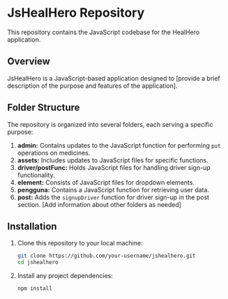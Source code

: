 # JsHealHero Repository

This repository contains the JavaScript codebase for the HealHero application.

## Overview

JsHealHero is a JavaScript-based application designed to [provide a brief description of the purpose and features of the application].

## Folder Structure

The repository is organized into several folders, each serving a specific purpose:

1. **admin:** Contains updates to the JavaScript function for performing `put` operations on medicines.
2. **assets:** Includes updates to JavaScript files for specific functions.
3. **driver/postFunc:** Holds JavaScript files for handling driver sign-up functionality.
4. **element:** Consists of JavaScript files for dropdown elements.
5. **pengguna:** Contains a JavaScript function for retrieving user data.
6. **post:** Adds the `signupDriver` function for driver sign-up in the post section.
   [Add information about other folders as needed]

## Installation

1. Clone this repository to your local machine:
   ```bash
   git clone https://github.com/your-username/jshealhero.git
   cd jshealhero

2. Install any project dependencies:
   ```bash
   npm install
